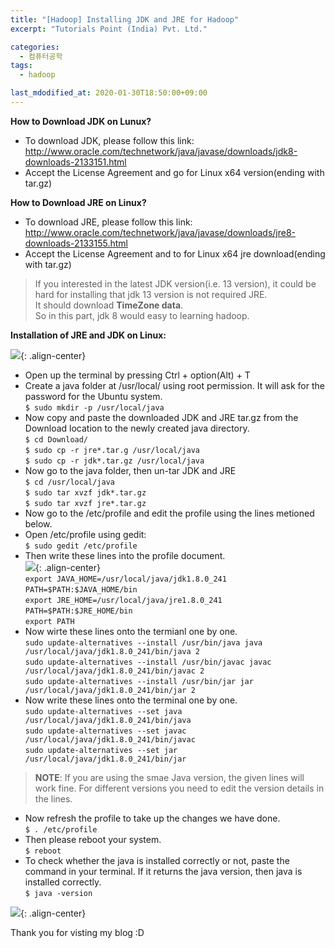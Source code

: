 ```yaml
---
title: "[Hadoop] Installing JDK and JRE for Hadoop"
excerpt: "Tutorials Point (India) Pvt. Ltd."

categories:
  - 컴퓨터공학
tags:
  - hadoop

last_mdodified_at: 2020-01-30T18:50:00+09:00
---
```


**How to Download JDK on Lunux?**  
  - To download JDK, please follow this link: <http://www.oracle.com/technetwork/java/javase/downloads/jdk8-downloads-2133151.html>  
  - Accept the License Agreement and go for Linux x64 version(ending with tar.gz)  

**How to Download JRE on Linux?**  
  - To download JRE, please follow this link: <http://www.oracle.com/technetwork/java/javase/downloads/jre8-downloads-2133155.html>
  - Accept the License Agreement and to for Linux x64 jre download(ending with tar.gz)  

>If you interested in the latest JDK version(i.e. 13 version), it could be hard for installing that jdk 13 version is not required JRE.  
It should download **TimeZone data**.  
So in this part, jdk 8 would easy to learning hadoop.  

**Installation of JRE and JDK on Linux:**  

![](https://eliotjang.github.io/assets/images/hadoop/virtualbox/mkdir-java.png){: .align-center}

  - Open up the terminal by pressing Ctrl + option(Alt) + T
  - Create a java folder at /usr/local/ using root permission. It will ask for the password for the Ubuntu system.  
  `$ sudo mkdir -p /usr/local/java`
  - Now copy and paste the downloaded JDK and JRE tar.gz from the Download location to the newly created java directory.  
  `$ cd Download/`  
  `$ sudo cp -r jre*.tar.g /usr/local/java`  
  `$ sudo cp -r jdk*.tar.gz /usr/local/java`
  - Now go to the java folder, then un-tar JDK and JRE  
  `$ cd /usr/local/java`  
  `$ sudo tar xvzf jdk*.tar.gz`  
  `$ sudo tar xvzf jre*.tar.gz`
  - Now go to the /etc/profile and edit the profile using the lines metioned below.  
  - Open /etc/profile using gedit:  
  `$ sudo gedit /etc/profile`  
  - Then write these lines into the profile document.  
  ![](https://eliotjang.github.io/assets/images/hadoop/virtualbox/java-path.png){: .align-center}  
  `export JAVA_HOME=/usr/local/java/jdk1.8.0_241`  
  `PATH=$PATH:$JAVA_HOME/bin`  
  `export JRE_HOME=/usr/local/java/jre1.8.0_241`  
  `PATH=$PATH:$JRE_HOME/bin`  
  `export PATH`  
  - Now wirte these lines onto the termianl one by one.  
  `sudo update-alternatives --install /usr/bin/java java /usr/local/java/jdk1.8.0_241/bin/java 2`  
  `sudo update-alternatives --install /usr/bin/javac javac /usr/local/java/jdk1.8.0_241/bin/javac 2`  
  `sudo update-alternatives --install /usr/bin/jar jar /usr/local/java/jdk1.8.0_241/bin/jar 2`  
  - Now write these lines onto the terminal one by one.  
  `sudo update-alternatives --set java /usr/local/java/jdk1.8.0_241/bin/java`  
  `sudo update-alternatives --set javac /usr/local/java/jdk1.8.0_241/bin/javac`  
  `sudo update-alternatives --set jar /usr/local/java/jdk1.8.0_241/bin/jar`  
  >**NOTE**: If you are using the smae Java version, the given lines will work fine. For different versions you need to edit the version details in the lines.  
  - Now refresh the profile to take up the changes we have done.  
  `$ . /etc/profile`  
  - Then please reboot your system.  
  `$ reboot`  
  - To check whether the java is installed correctly or not, paste the command in your terminal. If it returns the java version, then java is installed correctly.  
  `$ java -version`  

![](https://eliotjang.github.io/assets/images/hadoop/virtualbox/installed-java.png){: .align-center}  

Thank you for visting my blog :D  


